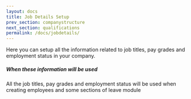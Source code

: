 ```yaml
---
layout: docs
title: Job Details Setup
prev_section: companystructure
next_section: qualifications
permalink: /docs/jobdetails/
---
```

Here you can setup all the information related to job titles, pay grades and employment status in your company.
 
<div class="note info">
  <h5>When these information will be used</h5>
  <p>All the job titles, pay grades and employment status will be used when creating employees and some sections of leave module</p>
</div>




